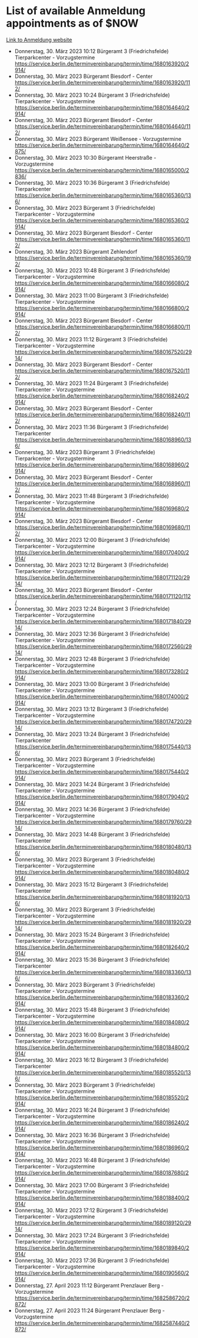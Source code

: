 # List of available Anmeldung appointments as of $NOW
[Link to Anmeldung website](https://service.berlin.de/terminvereinbarung/termin/tag.php?termin=1&anliegen[]=120686&dienstleisterlist=122210,122217,327316,122219,327312,122227,327314,122231,327346,122243,327348,122254,122252,329742,122260,329745,122262,329748,122271,327278,122273,327274,122277,327276,330436,122280,327294,122282,327290,122284,327292,122291,327270,122285,327266,122286,327264,122296,327268,150230,329760,122297,327286,122294,327284,122312,329763,122314,329775,122304,327330,122311,327334,122309,327332,317869,122281,327352,122279,329772,122283,122276,327324,122274,327326,122267,329766,122246,327318,122251,327320,122257,327322,122208,327298,122226,327300&herkunft=http%3A%2F%2Fservice.berlin.de%2Fdienstleistung%2F120686%2F)
- Donnerstag, 30. März 2023 10:12 Bürgeramt 3 (Friedrichsfelde) Tierparkcenter - Vorzugstermine https://service.berlin.de/terminvereinbarung/termin/time/1680163920/2914/
- Donnerstag, 30. März 2023  Bürgeramt Biesdorf - Center https://service.berlin.de/terminvereinbarung/termin/time/1680163920/112/
- Donnerstag, 30. März 2023 10:24 Bürgeramt 3 (Friedrichsfelde) Tierparkcenter - Vorzugstermine https://service.berlin.de/terminvereinbarung/termin/time/1680164640/2914/
- Donnerstag, 30. März 2023  Bürgeramt Biesdorf - Center https://service.berlin.de/terminvereinbarung/termin/time/1680164640/112/
- Donnerstag, 30. März 2023  Bürgeramt Weißensee - Vorzugstermine https://service.berlin.de/terminvereinbarung/termin/time/1680164640/2875/
- Donnerstag, 30. März 2023 10:30 Bürgeramt Heerstraße - Vorzugstermine https://service.berlin.de/terminvereinbarung/termin/time/1680165000/2836/
- Donnerstag, 30. März 2023 10:36 Bürgeramt 3 (Friedrichsfelde) Tierparkcenter https://service.berlin.de/terminvereinbarung/termin/time/1680165360/136/
- Donnerstag, 30. März 2023  Bürgeramt 3 (Friedrichsfelde) Tierparkcenter - Vorzugstermine https://service.berlin.de/terminvereinbarung/termin/time/1680165360/2914/
- Donnerstag, 30. März 2023  Bürgeramt Biesdorf - Center https://service.berlin.de/terminvereinbarung/termin/time/1680165360/112/
- Donnerstag, 30. März 2023  Bürgeramt Zehlendorf https://service.berlin.de/terminvereinbarung/termin/time/1680165360/192/
- Donnerstag, 30. März 2023 10:48 Bürgeramt 3 (Friedrichsfelde) Tierparkcenter - Vorzugstermine https://service.berlin.de/terminvereinbarung/termin/time/1680166080/2914/
- Donnerstag, 30. März 2023 11:00 Bürgeramt 3 (Friedrichsfelde) Tierparkcenter - Vorzugstermine https://service.berlin.de/terminvereinbarung/termin/time/1680166800/2914/
- Donnerstag, 30. März 2023  Bürgeramt Biesdorf - Center https://service.berlin.de/terminvereinbarung/termin/time/1680166800/112/
- Donnerstag, 30. März 2023 11:12 Bürgeramt 3 (Friedrichsfelde) Tierparkcenter - Vorzugstermine https://service.berlin.de/terminvereinbarung/termin/time/1680167520/2914/
- Donnerstag, 30. März 2023  Bürgeramt Biesdorf - Center https://service.berlin.de/terminvereinbarung/termin/time/1680167520/112/
- Donnerstag, 30. März 2023 11:24 Bürgeramt 3 (Friedrichsfelde) Tierparkcenter - Vorzugstermine https://service.berlin.de/terminvereinbarung/termin/time/1680168240/2914/
- Donnerstag, 30. März 2023  Bürgeramt Biesdorf - Center https://service.berlin.de/terminvereinbarung/termin/time/1680168240/112/
- Donnerstag, 30. März 2023 11:36 Bürgeramt 3 (Friedrichsfelde) Tierparkcenter https://service.berlin.de/terminvereinbarung/termin/time/1680168960/136/
- Donnerstag, 30. März 2023  Bürgeramt 3 (Friedrichsfelde) Tierparkcenter - Vorzugstermine https://service.berlin.de/terminvereinbarung/termin/time/1680168960/2914/
- Donnerstag, 30. März 2023  Bürgeramt Biesdorf - Center https://service.berlin.de/terminvereinbarung/termin/time/1680168960/112/
- Donnerstag, 30. März 2023 11:48 Bürgeramt 3 (Friedrichsfelde) Tierparkcenter - Vorzugstermine https://service.berlin.de/terminvereinbarung/termin/time/1680169680/2914/
- Donnerstag, 30. März 2023  Bürgeramt Biesdorf - Center https://service.berlin.de/terminvereinbarung/termin/time/1680169680/112/
- Donnerstag, 30. März 2023 12:00 Bürgeramt 3 (Friedrichsfelde) Tierparkcenter - Vorzugstermine https://service.berlin.de/terminvereinbarung/termin/time/1680170400/2914/
- Donnerstag, 30. März 2023 12:12 Bürgeramt 3 (Friedrichsfelde) Tierparkcenter - Vorzugstermine https://service.berlin.de/terminvereinbarung/termin/time/1680171120/2914/
- Donnerstag, 30. März 2023  Bürgeramt Biesdorf - Center https://service.berlin.de/terminvereinbarung/termin/time/1680171120/112/
- Donnerstag, 30. März 2023 12:24 Bürgeramt 3 (Friedrichsfelde) Tierparkcenter - Vorzugstermine https://service.berlin.de/terminvereinbarung/termin/time/1680171840/2914/
- Donnerstag, 30. März 2023 12:36 Bürgeramt 3 (Friedrichsfelde) Tierparkcenter - Vorzugstermine https://service.berlin.de/terminvereinbarung/termin/time/1680172560/2914/
- Donnerstag, 30. März 2023 12:48 Bürgeramt 3 (Friedrichsfelde) Tierparkcenter - Vorzugstermine https://service.berlin.de/terminvereinbarung/termin/time/1680173280/2914/
- Donnerstag, 30. März 2023 13:00 Bürgeramt 3 (Friedrichsfelde) Tierparkcenter - Vorzugstermine https://service.berlin.de/terminvereinbarung/termin/time/1680174000/2914/
- Donnerstag, 30. März 2023 13:12 Bürgeramt 3 (Friedrichsfelde) Tierparkcenter - Vorzugstermine https://service.berlin.de/terminvereinbarung/termin/time/1680174720/2914/
- Donnerstag, 30. März 2023 13:24 Bürgeramt 3 (Friedrichsfelde) Tierparkcenter https://service.berlin.de/terminvereinbarung/termin/time/1680175440/136/
- Donnerstag, 30. März 2023  Bürgeramt 3 (Friedrichsfelde) Tierparkcenter - Vorzugstermine https://service.berlin.de/terminvereinbarung/termin/time/1680175440/2914/
- Donnerstag, 30. März 2023 14:24 Bürgeramt 3 (Friedrichsfelde) Tierparkcenter - Vorzugstermine https://service.berlin.de/terminvereinbarung/termin/time/1680179040/2914/
- Donnerstag, 30. März 2023 14:36 Bürgeramt 3 (Friedrichsfelde) Tierparkcenter - Vorzugstermine https://service.berlin.de/terminvereinbarung/termin/time/1680179760/2914/
- Donnerstag, 30. März 2023 14:48 Bürgeramt 3 (Friedrichsfelde) Tierparkcenter https://service.berlin.de/terminvereinbarung/termin/time/1680180480/136/
- Donnerstag, 30. März 2023  Bürgeramt 3 (Friedrichsfelde) Tierparkcenter - Vorzugstermine https://service.berlin.de/terminvereinbarung/termin/time/1680180480/2914/
- Donnerstag, 30. März 2023 15:12 Bürgeramt 3 (Friedrichsfelde) Tierparkcenter https://service.berlin.de/terminvereinbarung/termin/time/1680181920/136/
- Donnerstag, 30. März 2023  Bürgeramt 3 (Friedrichsfelde) Tierparkcenter - Vorzugstermine https://service.berlin.de/terminvereinbarung/termin/time/1680181920/2914/
- Donnerstag, 30. März 2023 15:24 Bürgeramt 3 (Friedrichsfelde) Tierparkcenter - Vorzugstermine https://service.berlin.de/terminvereinbarung/termin/time/1680182640/2914/
- Donnerstag, 30. März 2023 15:36 Bürgeramt 3 (Friedrichsfelde) Tierparkcenter https://service.berlin.de/terminvereinbarung/termin/time/1680183360/136/
- Donnerstag, 30. März 2023  Bürgeramt 3 (Friedrichsfelde) Tierparkcenter - Vorzugstermine https://service.berlin.de/terminvereinbarung/termin/time/1680183360/2914/
- Donnerstag, 30. März 2023 15:48 Bürgeramt 3 (Friedrichsfelde) Tierparkcenter - Vorzugstermine https://service.berlin.de/terminvereinbarung/termin/time/1680184080/2914/
- Donnerstag, 30. März 2023 16:00 Bürgeramt 3 (Friedrichsfelde) Tierparkcenter - Vorzugstermine https://service.berlin.de/terminvereinbarung/termin/time/1680184800/2914/
- Donnerstag, 30. März 2023 16:12 Bürgeramt 3 (Friedrichsfelde) Tierparkcenter https://service.berlin.de/terminvereinbarung/termin/time/1680185520/136/
- Donnerstag, 30. März 2023  Bürgeramt 3 (Friedrichsfelde) Tierparkcenter - Vorzugstermine https://service.berlin.de/terminvereinbarung/termin/time/1680185520/2914/
- Donnerstag, 30. März 2023 16:24 Bürgeramt 3 (Friedrichsfelde) Tierparkcenter - Vorzugstermine https://service.berlin.de/terminvereinbarung/termin/time/1680186240/2914/
- Donnerstag, 30. März 2023 16:36 Bürgeramt 3 (Friedrichsfelde) Tierparkcenter - Vorzugstermine https://service.berlin.de/terminvereinbarung/termin/time/1680186960/2914/
- Donnerstag, 30. März 2023 16:48 Bürgeramt 3 (Friedrichsfelde) Tierparkcenter - Vorzugstermine https://service.berlin.de/terminvereinbarung/termin/time/1680187680/2914/
- Donnerstag, 30. März 2023 17:00 Bürgeramt 3 (Friedrichsfelde) Tierparkcenter - Vorzugstermine https://service.berlin.de/terminvereinbarung/termin/time/1680188400/2914/
- Donnerstag, 30. März 2023 17:12 Bürgeramt 3 (Friedrichsfelde) Tierparkcenter - Vorzugstermine https://service.berlin.de/terminvereinbarung/termin/time/1680189120/2914/
- Donnerstag, 30. März 2023 17:24 Bürgeramt 3 (Friedrichsfelde) Tierparkcenter - Vorzugstermine https://service.berlin.de/terminvereinbarung/termin/time/1680189840/2914/
- Donnerstag, 30. März 2023 17:36 Bürgeramt 3 (Friedrichsfelde) Tierparkcenter - Vorzugstermine https://service.berlin.de/terminvereinbarung/termin/time/1680190560/2914/
- Donnerstag, 27. April 2023 11:12 Bürgeramt Prenzlauer Berg - Vorzugstermine https://service.berlin.de/terminvereinbarung/termin/time/1682586720/2872/
- Donnerstag, 27. April 2023 11:24 Bürgeramt Prenzlauer Berg - Vorzugstermine https://service.berlin.de/terminvereinbarung/termin/time/1682587440/2872/
